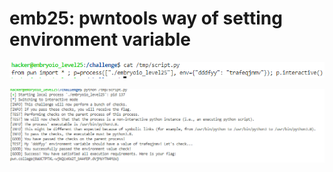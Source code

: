 # emb25: pwntools way of setting environment variable

![lib c v e e for export a = b excute by command or sh, latter then #! one liner](<../.gitbook/assets/image (37).png>)

![environment variable can be checked by printenv](<../.gitbook/assets/image (149).png>)

